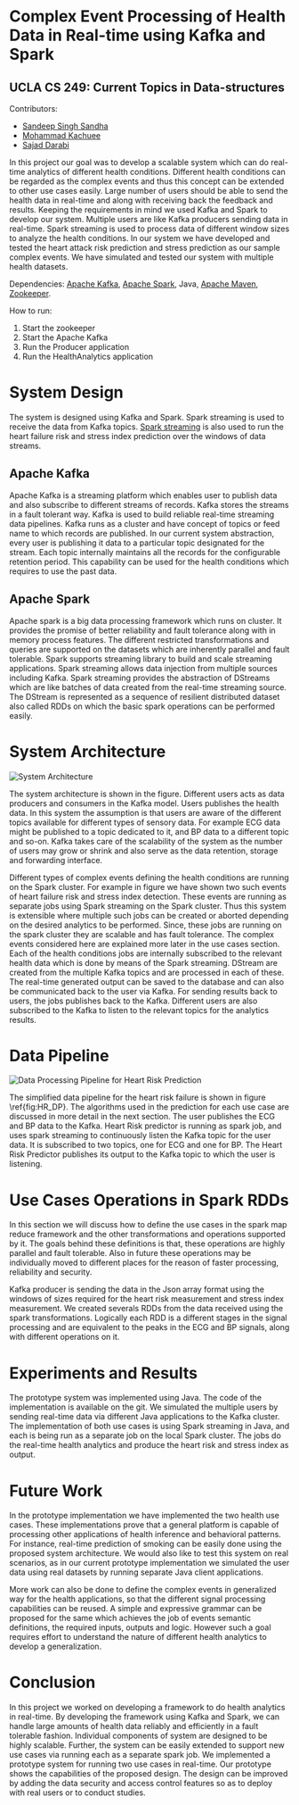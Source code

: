 # Complex Event Processing of Health Data in Real-time using Kafka and Spark
## UCLA CS 249: Current Topics in Data-structures 

Contributors:
- [Sandeep Singh Sandha](https://sites.google.com/view/sandeep-/home)
- [Mohammad Kachuee](http://web.cs.ucla.edu/~mkachuee/)
- [Sajad Darabi](http://web.cs.ucla.edu/~sajad.darabi/)

In this project our goal was to develop a scalable system which can do real-time analytics of different health conditions. Different health conditions can be regarded as the complex events and thus this concept can be extended to other use cases easily.
Large number of users should be able to send the health data in real-time and along with receiving back the feedback and results. 
Keeping the requirements in mind we used Kafka and Spark to develop our system. Multiple users are like Kafka producers sending data in real-time. Spark streaming is used to process data of different window sizes to analyze the health conditions. In our system we have developed and tested the heart attack risk prediction and stress prediction as our sample complex events. We have simulated and tested our system with multiple health datasets.

Dependencies:
[Apache Kafka](https://kafka.apache.org/), [Apache Spark](https://spark.apache.org/), Java, [Apache Maven](https://maven.apache.org/), [Zookeeper](https://zookeeper.apache.org/).

How to run:
1. Start the zookeeper
2. Start the Apache Kafka
3. Run the Producer application
4. Run the HealthAnalytics application




# System Design
The system is designed using Kafka and Spark. Spark streaming is used to receive the data from Kafka topics. [Spark streaming](https://spark.apache.org/streaming/) is also used to run the heart failure risk and stress index prediction over the windows of data streams.

## Apache Kafka
Apache Kafka is a streaming platform which enables user to publish data and also subscribe to different streams of records. Kafka stores the streams in a fault tolerant way. Kafka is used to build reliable real-time streaming data pipelines. Kafka runs as a cluster and have concept of topics or feed name to which records are published. In our current system abstraction, every user is publishing it data to a particular topic designated for the stream. Each topic internally maintains all the records for the configurable retention period. This capability can be used for the health conditions which requires to use the past data. 

## Apache Spark
Apache spark is a big data processing framework which runs on cluster. It provides the promise of better reliability and fault tolerance along with in memory process features. The different restricted transformations and queries are supported on the datasets which are inherently parallel and fault tolerable. Spark supports streaming library to build and scale streaming applications. Spark streaming allows data injection from multiple sources including Kafka. Spark streaming provides the abstraction of DStreams which are like batches of data created from the real-time streaming source. The DStream is represented as a sequence of resilient distributed dataset also called RDDs on which the basic spark operations can be performed easily.


# System Architecture
![System Architecture](https://github.com/sandeep-iitr/ComplexEventDetection_CS249/blob/master/figs/system.jpg)

The system architecture is shown in the figure. Different users acts as data producers and consumers in the Kafka model. Users publishes the health data. In this system the assumption is that users are aware of the different topics available for different types of sensory data. For example ECG data might be published to a topic dedicated to it, and BP data to a different topic and so-on. Kafka takes care of the scalability of the system as the number of users may grow or shrink and also serve as the data retention, storage and forwarding interface.

Different types of complex events defining the health conditions are running on the Spark cluster. For example in figure we have shown two such events of heart failure risk and stress index detection. These events are running as separate jobs using Spark streaming on the Spark cluster. Thus this system is extensible where multiple such jobs can be created or aborted depending on the desired analytics to be performed. Since, these jobs are running on the spark cluster they are scalable and has fault tolerance. The complex events considered here are explained more later in the use cases section.
	Each of the health conditions jobs are internally subscribed to the relevant health data which is done by means of the Spark streaming. DStream are created from the multiple Kafka topics and are processed in each of these. The real-time generated output can be saved to the database and can also be communicated back to the user via Kafka. For sending results back to users, the jobs publishes back to the Kafka. Different users are also subscribed to the Kafka to listen to the relevant topics for the analytics results.

# Data Pipeline
![Data Processing Pipeline for Heart Risk Prediction](https://github.com/sandeep-iitr/ComplexEventDetection_CS249/blob/master/figs/HR_DP.jpg)

The simplified data pipeline for the heart risk failure is shown in figure \ref{fig:HR_DP}. The algorithms used in the prediction for each use case are discussed in more detail in the next section. The user publishes the ECG and BP data to the Kafka. Heart Risk predictor is running as spark job, and uses spark streaming to continuously listen the Kafka topic for the user data. It is subscribed to two topics, one for ECG and one for BP. The Heart Risk Predictor publishes its output to the Kafka topic to which the user is listening.

# Use Cases Operations in Spark RDDs
In this section we will discuss how to define the use cases in the spark map reduce framework and the other transformations and operations supported by it. The goals behind these definitions is that, these operations are highly parallel and fault tolerable. Also in future these operations may be individually moved to different places for the reason of faster processing, reliability and security. 

Kafka producer is sending the data in the Json array format using the windows of sizes required for the heart risk measurement and stress index measurement. We created severals RDDs from the data received using the spark transformations. Logically each RDD is a different stages in the signal processing and are equivalent to the peaks in the ECG and BP signals, along with different operations on it.

# Experiments and Results
The prototype system was implemented using Java. The code of the implementation is available on the git. We simulated the multiple users by sending real-time data via different Java applications to the Kafka cluster. The implementation of both use cases is using Spark streaming in Java, and each is being run as a separate job on the local Spark cluster. The jobs do the real-time health analytics and produce the heart risk and stress index as output.

# Future Work
In the prototype implementation we have implemented the two health use cases. These implementations prove that a general platform is capable of processing other applications of health inference and behavioral patterns. For instance, real-time prediction of smoking can be easily done using the proposed system architecture. We would also like to test this system on real scenarios, as in our current prototype implementation we simulated the user data using real datasets by running separate Java client applications.

More work can also be done to define the complex events in generalized way for the health applications, so that the different signal processing capabilities can be reused. A simple and expressive grammar can be proposed for the same which achieves the job of events semantic definitions, the required inputs, outputs and logic. However such a goal requires effort to understand the nature of different health analytics to develop a generalization.

# Conclusion
In this project we worked on developing a framework to do health analytics in real-time.
By developing the framework using Kafka and Spark, we can handle large amounts of health data reliably and efficiently in a fault tolerable fashion. Individual components of system are designed to be highly scalable. Further, the system can be easily extended to support new use cases via running each as a separate spark job. We implemented a prototype system for running two use cases in real-time. Our prototype shows the capabilities of the proposed design. The design can be improved by adding the  data security and access control features so as to deploy with real users or to conduct studies.
